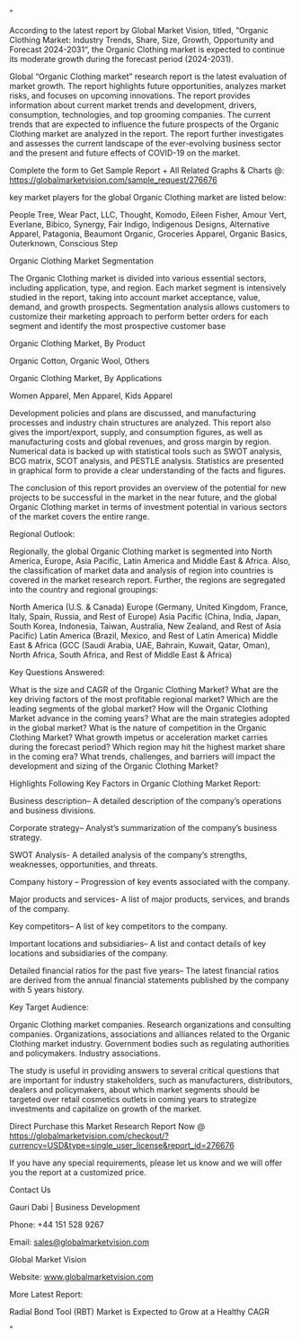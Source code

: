"

According to the latest report by Global Market Vision, titled, “Organic Clothing Market: Industry Trends, Share, Size, Growth, Opportunity and Forecast 2024-2031“, the Organic Clothing market is expected to continue its moderate growth during the forecast period (2024-2031).

Global “Organic Clothing market” research report is the latest evaluation of market growth. The report highlights future opportunities, analyzes market risks, and focuses on upcoming innovations. The report provides information about current market trends and development, drivers, consumption, technologies, and top grooming companies. The current trends that are expected to influence the future prospects of the Organic Clothing market are analyzed in the report. The report further investigates and assesses the current landscape of the ever-evolving business sector and the present and future effects of COVID-19 on the market.

Complete the form to Get Sample Report + All Related Graphs & Charts @: https://globalmarketvision.com/sample_request/276676

key market players for the global Organic Clothing market are listed below:

People Tree, Wear Pact, LLC, Thought, Komodo, Eileen Fisher, Amour Vert, Everlane, Bibico, Synergy, Fair Indigo, Indigenous Designs, Alternative Apparel, Patagonia, Beaumont Organic, Groceries Apparel, Organic Basics, Outerknown, Conscious Step

Organic Clothing Market Segmentation

The Organic Clothing market is divided into various essential sectors, including application, type, and region. Each market segment is intensively studied in the report, taking into account market acceptance, value, demand, and growth prospects. Segmentation analysis allows customers to customize their marketing approach to perform better orders for each segment and identify the most prospective customer base

Organic Clothing Market, By Product

Organic Cotton, Organic Wool, Others

Organic Clothing Market, By Applications

Women Apparel, Men Apparel, Kids Apparel

Development policies and plans are discussed, and manufacturing processes and industry chain structures are analyzed. This report also gives the import/export, supply, and consumption figures, as well as manufacturing costs and global revenues, and gross margin by region. Numerical data is backed up with statistical tools such as SWOT analysis, BCG matrix, SCOT analysis, and PESTLE analysis. Statistics are presented in graphical form to provide a clear understanding of the facts and figures.

The conclusion of this report provides an overview of the potential for new projects to be successful in the market in the near future, and the global Organic Clothing market in terms of investment potential in various sectors of the market covers the entire range.

Regional Outlook:

Regionally, the global Organic Clothing market is segmented into North America, Europe, Asia Pacific, Latin America and Middle East & Africa. Also, the classification of market data and analysis of region into countries is covered in the market research report. Further, the regions are segregated into the country and regional groupings:

North America (U.S. & Canada)
Europe (Germany, United Kingdom, France, Italy, Spain, Russia, and Rest of Europe)
Asia Pacific (China, India, Japan, South Korea, Indonesia, Taiwan, Australia, New Zealand, and Rest of Asia Pacific)
Latin America (Brazil, Mexico, and Rest of Latin America)
Middle East & Africa (GCC (Saudi Arabia, UAE, Bahrain, Kuwait, Qatar, Oman), North Africa, South Africa, and Rest of Middle East & Africa)

Key Questions Answered:

What is the size and CAGR of the Organic Clothing Market?
What are the key driving factors of the most profitable regional market?
Which are the leading segments of the global market?
How will the Organic Clothing Market advance in the coming years?
What are the main strategies adopted in the global market?
What is the nature of competition in the Organic Clothing Market?
What growth impetus or acceleration market carries during the forecast period?
Which region may hit the highest market share in the coming era?
What trends, challenges, and barriers will impact the development and sizing of the Organic Clothing Market?

Highlights Following Key Factors in Organic Clothing Market Report:

Business description– A detailed description of the company’s operations and business divisions.

Corporate strategy– Analyst’s summarization of the company’s business strategy.

SWOT Analysis- A detailed analysis of the company’s strengths, weaknesses, opportunities, and threats.

Company history – Progression of key events associated with the company.

Major products and services- A list of major products, services, and brands of the company.

Key competitors– A list of key competitors to the company.

Important locations and subsidiaries– A list and contact details of key locations and subsidiaries of the company.

Detailed financial ratios for the past five years– The latest financial ratios are derived from the annual financial statements published by the company with 5 years history.

Key Target Audience:

Organic Clothing market companies.
Research organizations and consulting companies.
Organizations, associations and alliances related to the Organic Clothing market industry.
Government bodies such as regulating authorities and policymakers.
Industry associations.

The study is useful in providing answers to several critical questions that are important for industry stakeholders, such as manufacturers, distributors, dealers and policymakers, about which market segments should be targeted over retail cosmetics outlets in coming years to strategize investments and capitalize on growth of the market.

Direct Purchase this Market Research Report Now @ https://globalmarketvision.com/checkout/?currency=USD&type=single_user_license&report_id=276676

If you have any special requirements, please let us know and we will offer you the report at a customized price.

Contact Us

Gauri Dabi | Business Development

Phone: +44 151 528 9267

Email: sales@globalmarketvision.com

Global Market Vision

Website: www.globalmarketvision.com




More Latest Report:

Radial Bond Tool (RBT) Market is Expected to Grow at a Healthy CAGR

"
